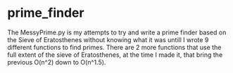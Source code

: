 # prime_finder
The MessyPrime.py is my attempts to try and write a prime finder based on the Sieve of Eratosthenes without knowing what it was untill I wrote 9 different functions to find primes. There are 2 more functions that use the full extent of the sieve of Eratosthenes, at the time I made it, that bring the previous O(n^2) down to O(n^1.5).